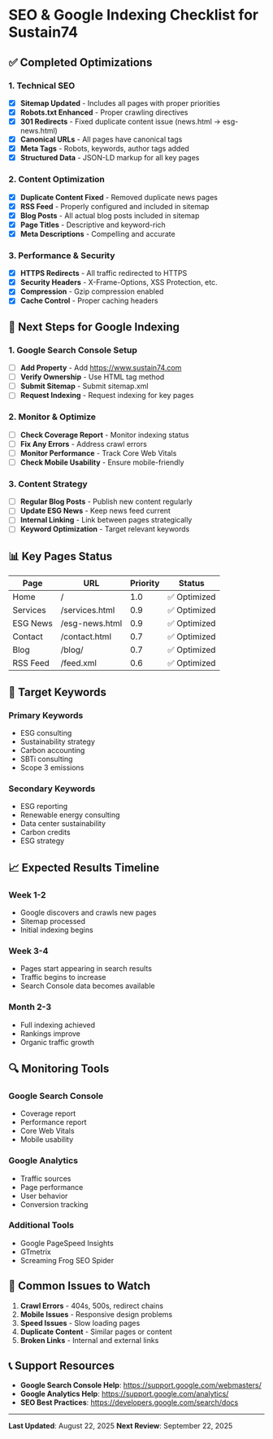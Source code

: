 # SEO & Google Indexing Checklist for Sustain74

## ✅ Completed Optimizations

### 1. Technical SEO
- [x] **Sitemap Updated** - Includes all pages with proper priorities
- [x] **Robots.txt Enhanced** - Proper crawling directives
- [x] **301 Redirects** - Fixed duplicate content issue (news.html → esg-news.html)
- [x] **Canonical URLs** - All pages have canonical tags
- [x] **Meta Tags** - Robots, keywords, author tags added
- [x] **Structured Data** - JSON-LD markup for all key pages

### 2. Content Optimization
- [x] **Duplicate Content Fixed** - Removed duplicate news pages
- [x] **RSS Feed** - Properly configured and included in sitemap
- [x] **Blog Posts** - All actual blog posts included in sitemap
- [x] **Page Titles** - Descriptive and keyword-rich
- [x] **Meta Descriptions** - Compelling and accurate

### 3. Performance & Security
- [x] **HTTPS Redirects** - All traffic redirected to HTTPS
- [x] **Security Headers** - X-Frame-Options, XSS Protection, etc.
- [x] **Compression** - Gzip compression enabled
- [x] **Cache Control** - Proper caching headers

## 🔄 Next Steps for Google Indexing

### 1. Google Search Console Setup
- [ ] **Add Property** - Add https://www.sustain74.com
- [ ] **Verify Ownership** - Use HTML tag method
- [ ] **Submit Sitemap** - Submit sitemap.xml
- [ ] **Request Indexing** - Request indexing for key pages

### 2. Monitor & Optimize
- [ ] **Check Coverage Report** - Monitor indexing status
- [ ] **Fix Any Errors** - Address crawl errors
- [ ] **Monitor Performance** - Track Core Web Vitals
- [ ] **Check Mobile Usability** - Ensure mobile-friendly

### 3. Content Strategy
- [ ] **Regular Blog Posts** - Publish new content regularly
- [ ] **Update ESG News** - Keep news feed current
- [ ] **Internal Linking** - Link between pages strategically
- [ ] **Keyword Optimization** - Target relevant keywords

## 📊 Key Pages Status

| Page | URL | Priority | Status |
|------|-----|----------|--------|
| Home | / | 1.0 | ✅ Optimized |
| Services | /services.html | 0.9 | ✅ Optimized |
| ESG News | /esg-news.html | 0.9 | ✅ Optimized |
| Contact | /contact.html | 0.7 | ✅ Optimized |
| Blog | /blog/ | 0.7 | ✅ Optimized |
| RSS Feed | /feed.xml | 0.6 | ✅ Optimized |

## 🎯 Target Keywords

### Primary Keywords
- ESG consulting
- Sustainability strategy
- Carbon accounting
- SBTi consulting
- Scope 3 emissions

### Secondary Keywords
- ESG reporting
- Renewable energy consulting
- Data center sustainability
- Carbon credits
- ESG strategy

## 📈 Expected Results Timeline

### Week 1-2
- Google discovers and crawls new pages
- Sitemap processed
- Initial indexing begins

### Week 3-4
- Pages start appearing in search results
- Traffic begins to increase
- Search Console data becomes available

### Month 2-3
- Full indexing achieved
- Rankings improve
- Organic traffic growth

## 🔍 Monitoring Tools

### Google Search Console
- Coverage report
- Performance report
- Core Web Vitals
- Mobile usability

### Google Analytics
- Traffic sources
- Page performance
- User behavior
- Conversion tracking

### Additional Tools
- Google PageSpeed Insights
- GTmetrix
- Screaming Frog SEO Spider

## 🚨 Common Issues to Watch

1. **Crawl Errors** - 404s, 500s, redirect chains
2. **Mobile Issues** - Responsive design problems
3. **Speed Issues** - Slow loading pages
4. **Duplicate Content** - Similar pages or content
5. **Broken Links** - Internal and external links

## 📞 Support Resources

- **Google Search Console Help**: https://support.google.com/webmasters/
- **Google Analytics Help**: https://support.google.com/analytics/
- **SEO Best Practices**: https://developers.google.com/search/docs

---

**Last Updated**: August 22, 2025
**Next Review**: September 22, 2025



